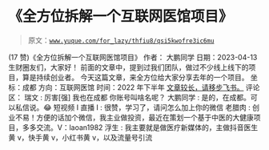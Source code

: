 # 《全方位拆解一个互联网医馆项目》

> 原文：[`www.yuque.com/for_lazy/thfiu8/qsi5kwofre3ic6mu`](https://www.yuque.com/for_lazy/thfiu8/qsi5kwofre3ic6mu)

<ne-h2 id="1359711b" data-lake-id="1359711b"><ne-heading-ext><ne-heading-anchor></ne-heading-anchor><ne-heading-fold></ne-heading-fold></ne-heading-ext><ne-heading-content><ne-text id="u66ed691b">(17 赞)《全方位拆解一个互联网医馆项目》</ne-text></ne-heading-content></ne-h2> <ne-p id="ua483cc45" data-lake-id="ua483cc45"><ne-text id="u40265b0e">作者： 大鹏同学</ne-text></ne-p> <ne-p id="uc05b8e5d" data-lake-id="uc05b8e5d"><ne-text id="u4f0d935f">日期：2023-04-13</ne-text></ne-p> <ne-p id="uc1e27326" data-lake-id="uc1e27326"><ne-text id="u958cdfce">生财圈友们，大家好！</ne-text></ne-p> <ne-p id="ub284b05d" data-lake-id="ub284b05d"><ne-text id="ud7e2e587">前面的文章中，提到过我们团队，做过不少线上线下的项目，算是持续创业者。</ne-text></ne-p> <ne-p id="udb13ef22" data-lake-id="udb13ef22"><ne-text id="ua60d4a56">今天这篇文章，来全方位给大家分享去年的一个项目。</ne-text></ne-p> <ne-p id="u8eab6c4c" data-lake-id="u8eab6c4c"><ne-text id="u645cef1c">坐标：成都</ne-text></ne-p> <ne-p id="u64fc2c37" data-lake-id="u64fc2c37"><ne-text id="u5616d696">方向：互联网医馆</ne-text></ne-p> <ne-p id="u5037729b" data-lake-id="u5037729b"><ne-text id="u334f65b5">时间：2022 年下半年</ne-text></ne-p> <ne-p id="ua3943a71" data-lake-id="ua3943a71">[<ne-text id="u281a9902">文章较长，请移步飞书。</ne-text>](https://viuejh8h99y.feishu.cn/docx/FqNZdGrjgopNjzxPbdEcltd2n0e)</ne-p> <ne-hole id="u86989288" data-lake-id="u86989288"><ne-card data-card-name="hr" data-card-type="block" id="IHM99" data-event-boundary="card"><ne-p id="uafab6057" data-lake-id="uafab6057"><ne-text id="u9a16dabf">评论区：</ne-text></ne-p> <ne-p id="u0b9583a4" data-lake-id="u0b9583a4"><ne-text id="u574d3764">瑞文 : 厉害[强]</ne-text> <ne-text id="udad893e5">我也在成都</ne-text> <ne-text id="u9059eec1">你账号叫啥名呢？</ne-text> <ne-text id="ub104bb6d">大鹏同学 : 是的，在成都。可以私信说。😂</ne-text> <ne-text id="uddbf37a5">短视频 I 直播 I : 很赞，学习了，请问怎么加上你的微信</ne-text> <ne-text id="u0a2dc61b">老腊肉 : 创业不易！方便的话加个微信，我主业做投资，最近在策划一个基于中医的大健康项目，多多交流。V：laoan1982</ne-text> <ne-text id="uc6c675a9">浮生 : 我主要就是做医疗新媒体的，主做抖音医生黄 v，快手黄 v，小红书黄 v，以及流量号引流</ne-text></ne-p></ne-card></ne-hole>